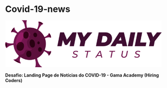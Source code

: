 # Covid-19-news

<img src="Desafio-covid-19/images/logo.png" alt="Covid-19 logo" style="text-align:center">

<b>Desafio: Landing Page de Notícias do COVID-19 - Gama Academy (Hiring Coders)</b>
